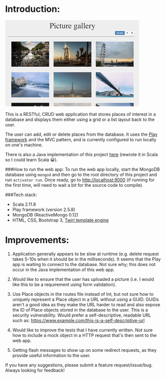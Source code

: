 Introduction:
=================================
![alt tag](public/images/pictureGallery.png)

This is a RESTful, CRUD web application that stores places of interest in a database and displays them either using a grid or a list layout back to the user.

The user can add, edit or delete places from the database. It uses the [Play framework](https://www.playframework.com/) and the MVC pattern, and is currently configured to run locally on one's machine.

There is also a Java implementation of this project [here](https://github.com/muhsinali/picture-gallery) (rewrote it in Scala so I could learn Scala :grinning:).

###How to run the web app:
To run the web app locally, start the MongoDB database using `mongod` and then go to the root directory of this project and run `activator run`. Once ready, go to [http://localhost:9000](http://localhost:9000) (if running for the first time, will need to wait a bit for the source code to compile).

###Tech stack:
- Scala 2.11.8
- Play framework (version 2.5.8)
- MongoDB (ReactiveMongo 0.12)
- HTML, CSS, Bootstrap 3, [Twirl template engine](https://www.playframework.com/documentation/2.5.x/ScalaTemplates)




Improvements:
=================================

1. Application generally appears to be slow at runtime (e.g. delete request takes 5-10s when it should be in the milliseconds). It seems that the Play app is waiting to connect to the database. Not sure why; this does not occur in the Java implementation of this web app.

2. Would like to ensure that the user has uploaded a picture (i.e. I would like this to be a requirement using form validation).

3. Use Place objects in the routes file instead of Int, but not sure how to uniquely represent a Place object in a URL without using a GUID. GUIDs aren't a good idea as they make the URL harder to read and also expose the ID of Place objects stored in the database to the user. This is a security vulnerability. Would prefer a self-descriptive, readable URL such as:
    https://www.example.com/this-is-a-self-descriptive-url

4. Would like to improve the tests that I have currently written. Not sure how to include a mock object in a HTTP request that's then sent to the web app.

5. Getting flash messages to show up on some redirect requests, as they provide useful information to the user.

If you have any suggestions, please submit a feature request/issue/bug. Always looking for feedback! 